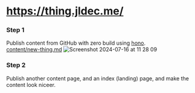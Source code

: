 # https://thing.jldec.me/
### Step 1
Publish content from GitHub with zero build using [hono](https://hono.dev/).  
[content/new-thing.md](content/new-thing.md)
![Screenshot 2024-07-16 at 11 28 09](https://github.com/user-attachments/assets/fea0cc4e-125b-4f14-84a6-c4b19385bc8d)

### Step 2
Publish another content page, and an index (landing) page, and make the content look niceer.
